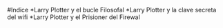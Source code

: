 #Indice 
*Larry Plotter y el bucle Filosofal
*Larry Plotter y la clave secreta del wifi
*Larry Plotter y el Prisioner del Firewal

